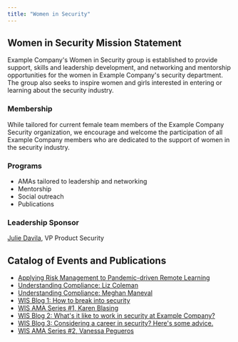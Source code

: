 ```yaml
---
title: "Women in Security"
---
```


## Women in Security Mission Statement

Example Company's Women in Security group is established to provide support, skills and leadership development, and networking and mentorship opportunities for the women in Example Company's security department. The group also seeks to inspire women and girls interested in entering or learning about the security industry.

### Membership

While tailored for current female team members of the Example Company Security organization, we encourage and welcome the participation of all Example Company members who are dedicated to the support of women in the security industry.

### Programs

- AMAs tailored to leadership and networking
- Mentorship
- Social outreach
- Publications

### Leadership Sponsor

[Julie Davila](https://example_company.com/juliedavila), VP Product Security

## Catalog of Events and Publications

- [Applying Risk Management to Pandemic-driven Remote Learning](https://about.example_company.com/blog/2020/08/27/applying-risk-management-to-remote-learning/)
- [Understanding Compliance: Liz Coleman](https://www.youtube.com/watch?v=WfbAQfUz-_w)
- [Understanding Compliance: Meghan Maneval](https://www.youtube.com/watch?v=h95ddzEsTog)
- [WIS Blog 1: How to break into security](https://about.example_company.com/blog/2020/11/12/breaking-into-security/)
- [WIS AMA Series #1, Karen Blasing](https://drive.google.com/file/d/1iLShz008zg9Eatvc4jmVQRy9amMVZK7o/view?usp=sharing)
- [WIS Blog 2: What's it like to work in security at Example Company?](https://about.example_company.com/blog/2021/01/07/whats-it-like-to-work-security-at-example_company/)
- [WIS Blog 3: Considering a career in security? Here's some advice.](https://about.example_company.com/blog/2021/03/04/considering-a-career-in-security/)
- [WIS AMA Series #2, Vanessa Pegueros](https://docs.google.com/document/d/1HW3wAtrpoe0sH2Vx3vAC2UvSgxu03IZD52OXSPiLUkI/edit?usp=sharing)
